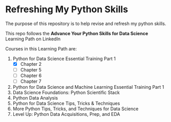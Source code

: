 # Refreshing My Python Skills
The purpose of this repository is to help revise and refresh my python skills.

This repo follows the **Advance Your Python Skills for Data Science** Learning Path on LinkedIn

Courses in this Learning Path are:
1. Python for Data Science Essential Training Part 1
   - [X] Chapter 2
   - [ ] Chapter 5
   - [ ] Chapter 6
   - [ ] Chapter 7
2. Python for Data Science and Machine Learning Essential Training Part 1
3. Data Science Foundations: Python Scientific Stack
4. Python Data Analysis
5. Python for Data Science Tips, Tricks & Techniques
6. More Python Tips, Tricks, and Techniques for Data Science
7. Level Up: Python Data Acquisitions, Prep, and EDA


